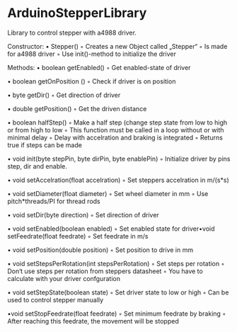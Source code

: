 # ArduinoStepperLibrary
Library to control stepper with a4988 driver.

Constructor:
• Stepper()
◦ Creates a new Object called „Stepper“
◦ Is made for a4988 driver
◦ Use init()-method to initialize the driver

Methods:
• boolean getEnabled()
◦ Get enabled-state of driver

• boolean getOnPosition ()
◦ Check if driver is on position

• byte getDir()
◦ Get direction of driver

• double getPosition()
◦ Get the driven distance

• boolean halfStep()
◦ Make a half step (change step state from low to high or from high to low
◦ This function must be called in a loop without or with minimal delay
◦ Delay with accelration and braking is integrated
◦ Returns true if steps can be made

• void init(byte stepPin, byte dirPin, byte enablePin)
◦ Initialize driver by pins step, dir and enable.

• void setAccelration(float accelration)
◦ Set steppers accelration in m/(s*s)

• void setDiameter(float diameter)
◦ Set wheel diameter in mm
◦ Use pitch\*threads/PI for thread rods

• void setDir(byte direction)
◦ Set direction of driver

• void setEnabled(boolean enabled)
◦ Set enabled state for driver•void setFeedrate(float feedrate)
◦ Set feedrate in m/s

• void setPosition(double position)
◦ Set position to drive in mm

• void setStepsPerRotation(int stepsPerRotation)
◦ Set steps per rotation
◦ Don‘t use steps per rotation from steppers datasheet
◦ You have to calculate with your driver confguration

• void setStepState(boolean state)
◦ Set driver state to low or high
◦ Can be used to control stepper manually

•void setStopFeedrate(float feedrate)
◦ Set minimum feedrate by braking
◦ After reaching this feedrate, the movement will be stopped

